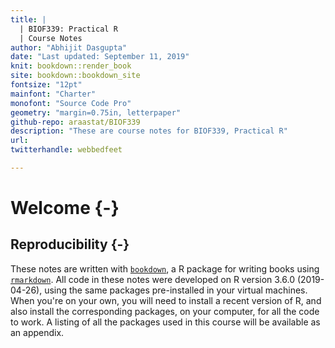 ```yaml
--- 
title: |
  | BIOF339: Practical R
  | Course Notes
author: "Abhijit Dasgupta"
date: "Last updated: September 11, 2019"
knit: bookdown::render_book
site: bookdown::bookdown_site
fontsize: "12pt"
mainfont: "Charter"
monofont: "Source Code Pro"
geometry: "margin=0.75in, letterpaper"
github-repo: araastat/BIOF339
description: "These are course notes for BIOF339, Practical R"
url: 
twitterhandle: webbedfeet

---
```



# Welcome {-}


## Reproducibility {-}

These notes are written with [`bookdown`](https://bookdown.org), a R package for writing books using [`rmarkdown`](https://rmarkdown.rstudio.com).
All code in these notes were developed on R version 3.6.0 (2019-04-26), using
the same packages pre-installed in your virtual machines. When you're on your
own, you will need to install a recent version of R, and also install the
corresponding packages, on your computer, for all the code to work. A listing of
all the packages used in this course will be available as an appendix.
